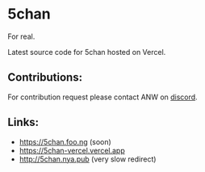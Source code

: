 # 5chan
For real.

Latest source code for 5chan hosted on Vercel.

## Contributions:
For contribution request please contact ANW on [discord](https://discord.com/users/1132513905898434600).

## Links:
- https://5chan.foo.ng (soon)
- https://5chan-vercel.vercel.app
- http://5chan.nya.pub (very slow redirect)
